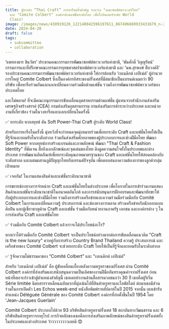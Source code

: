 ```yaml
---
title: ปูทางส่ง “Thai Craft” การหารือครั้งสำคัญ ระหว่าง "คณะซอฟต์พาวเวอร์ไทย"
  และ "Comite Colbert" องค์กรด้านแฟชั่นระดับโลก เพื่อโกอินเตอร์ระดับ World
  Class!
image: /images/news/438919126_122140842596197611_867496669933431679_n-2-.jpg
date: 2024-04-20
draft: false
tags:
  - subcommittee
  - collaboration
---
```

‘แพทองธาร ชินวัตร’ ประธานคณะกรรมการพัฒนาซอฟต์พาวเวอร์แห่งชาติ, ‘พันศักดิ์ วิญญรัตน์’ กรรมการและที่ปรึกษาคณะกรรมการยุทธศาสตร์ซอฟต์พาวเวอร์แห่งชาติ และ ‘นพ.สุรพงษ์ สืบวงศ์ลี’ รองประธานคณะกรรมการพัฒนาซอฟต์พาวเวอร์แห่งชาติ ให้การต้อนรับ ‘เบเนดิกต์ เอปิเน่ต์’ ผู้อำนวยการใหญ่ Comite Colbert ซึ่งเป็นองค์กรอิสระของฝรั่งเศสที่มีสมาชิกเป็นแบรนด์เนมกว่า 90 บริษัท เพื่อหารือร่วมกันและแลกเปลี่ยนความร่วมมือด้านแฟชั่น รวมถึงการพัฒนาซอฟต์พาวเวอร์ของประเทศไทย

และไม่พลาด! ที่จะมีคณะอนุกรรมการขับเคลื่อนอุตสาหกรรมด้านแฟชั่น ผู้แทนจากสำนักงานส่งเสริมเศรษฐกิจสร้างสรรค์ (CEA) กรมส่งเสริมอุตสาหกรรม กรมส่งเสริมการค้าระหว่างประเทศ และหน่วยงานที่เกี่ยวข้อง ร่วมในวงหารือและแลกเปลี่ยนในครั้งนี้

✅️ ยกระดับ หากลยุทธ์ ดัน Soft Power-Thai Craft สู่ระดับ World Class!

สำหรับการหารือในครั้งนี้ มุ่งหวังที่จะกำหนดจุดมุ่งหมายร่วมเพื่อยกระดับ Craft และแฟชั่นไทยให้เป็นที่รู้จักและยอมรับในระดับสากล ร่วมกันส่งเสริมศักยภาพของผู้ประกอบการและช่างฝีมือไทย พัฒนา Soft Power หากลยุทธ์การสร้างแบรนด์และภาพลักษณ์ พัฒนา "Thai Craft & Fashion Identity" ที่ชัดเจน สื่อถึงเอกลักษณ์และจุดเด่นของไทย ดึงดูดความสนใจทั้งในประเทศและต่างประเทศ การพัฒนาผลิตภัณฑ์เพื่อยกระดับคุณภาพมาตรฐานของ Craft และแฟชั่นไทยให้สอดคล้องกับระดับสากล และผสมผสานภูมิปัญญาไทยกับเทรนด์ปัจจุบัน เพื่อตอบสนองความต้องการของลูกค้ากลุ่มเป้าหมาย

✅️ เจอกัน! ในงานแสดงสินค้าและแฟชั่นระดับนานาชาติ

การขยายช่องทางการจำหน่าย Craft และแฟชั่นไทยในต่างประเทศ เพื่อโอกาสในการเข้าร่วมงานแสดงสินค้าและแฟชั่นระดับนานาชาติในอนาคตอันใกล้ และการสนับสนุนการฝึกอบรมและพัฒนาทักษะให้กับผู้ประกอบการและช่างฝีมือไทย รวมถึงการสร้างเครือข่ายและความร่วมมือร่วมมือกับ Comité Colbert ในการแลกเปลี่ยนความรู้ ประสบการณ์ และช่องทางการตลาด สร้างเครือข่ายกับนักออกแบบ ศิลปิน และผู้เชี่ยวชาญด้าน Craft และแฟชั่น ร่วมมือกับหน่วยงานภาครัฐ เอกชน และองค์กรต่าง ๆ ในการส่งเสริม Craft และแฟชั่นไทย

✅️ ร่วมมือกับ Comité Colbert แล้วเราจะได้ประโยชน์อะไร?

หากเราได้ร่วมมือกับ Comité Colbert จะเป็นประโยชน์อย่างมากต่อการขับเคลื่อนแนวคิด "Craft is the new luxury" ควบคู่กับการสร้าง Country Brand Thailand ความรู้ ประสบการณ์ และเครือข่ายของ Comité Colbert จะช่วยยกระดับ Craft ไทยให้เป็นที่รู้จักและยอมรับในระดับสากล

✅️ รู้จักความไม่ธรรมดาของ “Comité Colbert” และ "เบเนดิกต์ เอปิเน่ต์" 

สำหรับ ‘เบเนดิกต์ เอปิเน่ต์’ คือ ผู้ขับเคลื่อนเบื้องหลังความหรูหราของฝรั่งเศส ผ่าน Comité Colbert องค์กรที่ส่งเสริมและสนับสนุนความเป็นเลิศของงานฝีมืออันทรงคุณค่าจากฝรั่งเศส ก่อนหน้าที่เธอจะก้าวเข้าสู่ตำแหน่งสำคัญนี้ เธอเคยทำงานด้านสื่อสารมวลชนกว่า 30 ปี เธอคือผู้ริเริ่ม Série limitée นิตยสารรายเดือนฉบับแรกที่มุ่งเน้นไปที่สินค้าหรูหราและไลฟ์สไตล์ ต่อมาเธอมีส่วนร่วมในการเปิดตัว Les Echos week-end หนังสือพิมพ์รายสัปดาห์ในปี 2015 จากนั้น เธอเข้ารับตำแหน่ง Déléguée Générale ของ Comité Colbert องค์กรที่ก่อตั้งขึ้นในปี 1954 โดย ‘Jean-Jacques Guerlain’ 

Comité Colbert ประกอบไปด้วย 93 บริษัทสินค้าหรูหราฝรั่งเศส 18 สถาบันทางวัฒนธรรม และ 6 บริษัทสินค้าหรูหราจากยุโรป ภารกิจหลักของเธอคือการส่งเสริมภาพลักษณ์ของสินค้าหรูหราฝรั่งเศสทั้งในประเทศและต่างประเทศ ว้าววววววววเลยดิ 😍
